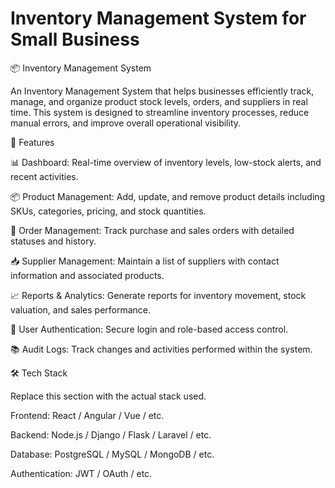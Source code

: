 # Inventory Management System for Small Business
📦 Inventory Management System

An Inventory Management System that helps businesses efficiently track, manage, and organize product stock levels, orders, and suppliers in real time. This system is designed to streamline inventory processes, reduce manual errors, and improve overall operational visibility.

🚀 Features

📊 Dashboard: Real-time overview of inventory levels, low-stock alerts, and recent activities.

📦 Product Management: Add, update, and remove product details including SKUs, categories, pricing, and stock quantities.

🛒 Order Management: Track purchase and sales orders with detailed statuses and history.

📥 Supplier Management: Maintain a list of suppliers with contact information and associated products.

📈 Reports & Analytics: Generate reports for inventory movement, stock valuation, and sales performance.

🔐 User Authentication: Secure login and role-based access control.

📚 Audit Logs: Track changes and activities performed within the system.

🛠️ Tech Stack

Replace this section with the actual stack used.

Frontend: React / Angular / Vue / etc.

Backend: Node.js / Django / Flask / Laravel / etc.

Database: PostgreSQL / MySQL / MongoDB / etc.

Authentication: JWT / OAuth / etc.
